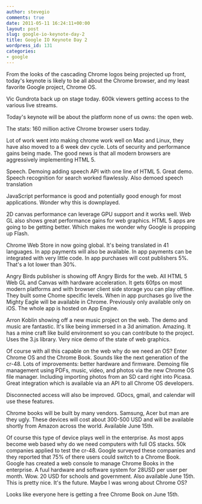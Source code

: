 ```yaml
---
author: stevegio
comments: true
date: 2011-05-11 16:24:11+00:00
layout: post
slug: google-io-keynote-day-2
title: Google IO Keynote Day 2
wordpress_id: 131
categories:
- google
---
```


From the looks of the cascading Chrome logos being projected up front, today's keynote is likely to be all about the Chrome browser, and my least favorite Google project, Chrome OS.

Vic Gundrota back up on stage today. 600k viewers getting access to the various live streams. 

Today's keynote will be about the platform none of us owns: the open web. 

The stats: 160 million active Chrome browser users today. 

Lot of work went into making chrome work well on Mac and Linux, they have also moved to a 6 week dev cycle. Lots of security and performance gains being made. The good news is that all modern browsers are aggressively implementing HTML 5.

Speech. Demoing adding speech API with one line of HTML 5. Great demo. Speech recognition for search worked flawlessly. Also demoed speech translation 

JavaScript performance is good and potentially good enough for most applications. Wonder why this is downplayed.

2D canvas performance can leverage GPU support and it works well. Web GL also shows great performance gains for web graphics. HTML 5 apps are going to be getting better. Which makes me wonder why Google is propping up Flash.

Chrome Web Store in now going global. It's being translated in 41 languages. In app payments will also be available. In app payments can be integrated with very little code. In app purchases will cost publishers 5%. That's a lot lower than 30%.

Angry Birds publisher is showing off Angry Birds for the web. All HTML 5 Web GL and Canvas with hardware acceleration. It gets 60fps on most modern platforms and with browser client side storage you can play offline. They built some Chome specific levels. When in app purchases go live the Mighty Eagle will be available in Chrome. Previously only available only on iOS. The whole app is hosted on App Engine.

Arron Koblin showing off a new music project on the web. The demo and music are fantastic. It's like being immersed in a 3d animation. Amazing. It has a mine craft like build environment  so you can contribute to the project.  Uses the 3.js library. Very nice demo of the state of web graphics.

Of course with all this capable on the web why do we need an OS? Enter Chrome OS and the Chrome Book. Sounds like the next generation of the cr-48. Lots of improvements: better hardware and firmware. Demoing file management using PDFs, music, video, and photos via the new Chrome OS file manager. Including importing photos from an SD card right into Picasa. Great integration which is available via an API to all Chrome OS developers.

Disconnected access will also be improved. GDocs, gmail, and calendar will use these features.

Chrome books will be built by many vendors. Samsung, Acer but man are they ugly. These devices will cost about 300-500 USD and will be available shortly from Amazon across the world. Available June 15th.

Of course this type of device plays well in the enterprise. As most apps become web based why do we need computers with full OS stacks. 50k companies applied to test the cr-48. Google surveyed these companies and they reported that 75% of there users could switch to a Chrome Book. Google has created a web console to manage Chrome Books in the enterprise. A fuul hardware and software system for 28USD per user per month. Wow. 20 USD for schools and government. Also available June 15th. This is pretty nice. It's the future. Maybe I was wrong about Chrome OS?

Looks like everyone here is getting a free Chrome Book on June 15th.
